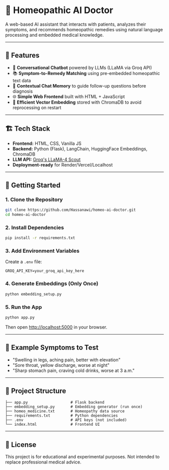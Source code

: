 
# 🧠 Homeopathic AI Doctor

A web-based AI assistant that interacts with patients, analyzes their symptoms, and recommends homeopathic remedies using natural language processing and embedded medical knowledge.

---

## 📌 Features

- 🤖 **Conversational Chatbot** powered by LLMs (LLaMA via Groq API)
- 📚 **Symptom-to-Remedy Matching** using pre-embedded homeopathic text data
- 🔄 **Contextual Chat Memory** to guide follow-up questions before diagnosis
- 🌐 **Simple Web Frontend** built with HTML + JavaScript
- 💾 **Efficient Vector Embedding** stored with ChromaDB to avoid reprocessing on restart

---

## 🏗️ Tech Stack

- **Frontend:** HTML, CSS, Vanilla JS  
- **Backend:** Python (Flask), LangChain, HuggingFace Embeddings, ChromaDB  
- **LLM API:** [Groq's LLaMA-4 Scout](https://groq.com/)  
- **Deployment-ready** for Render/Vercel/Localhost

---

## 🚀 Getting Started

### 1. Clone the Repository

```bash
git clone https://github.com/Hassanawi/homeo-ai-doctor.git
cd homeo-ai-doctor
```

### 2. Install Dependencies

```bash
pip install -r requirements.txt
```

### 3. Add Environment Variables

Create a `.env` file:

```
GROQ_API_KEY=your_groq_api_key_here
```

### 4. Generate Embeddings (Only Once)

```bash
python embedding_setup.py
```

### 5. Run the App

```bash
python app.py
```

Then open [http://localhost:5000](http://localhost:5000) in your browser.

---

## 🧪 Example Symptoms to Test

- "Swelling in legs, aching pain, better with elevation"
- "Sore throat, yellow discharge, worse at night"
- "Sharp stomach pain, craving cold drinks, worse at 3 a.m."

---

## 📁 Project Structure

```
├── app.py                   # Flask backend
├── embedding_setup.py       # Embedding generator (run once)
├── homeo_medicine.txt       # Homeopathy data source
├── requirements.txt         # Python dependencies
├── .env                     # API keys (not included)
└── index.html               # Frontend UI
```

---

## 📄 License

This project is for educational and experimental purposes. Not intended to replace professional medical advice.
